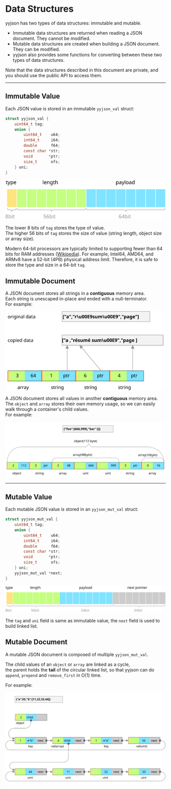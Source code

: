 Data Structures
===============

yyjson has two types of data structures: immutable and mutable.

- Immutable data structures are returned when reading a JSON document. They cannot be modified.
- Mutable data structures are created when building a JSON document. They can be modified.
- yyjson also provides some functions for converting between these two types of data structures.

Note that the data structures described in this document are private, and you should use the public API to access them.

---------------
## Immutable Value
Each JSON value is stored in an immutable `yyjson_val` struct:
```c
struct yyjson_val {
    uint64_t tag;
    union {
        uint64_t    u64;
        int64_t     i64;
        double      f64;
        const char *str;
        void       *ptr;
        size_t      ofs;
    } uni;
}
```
![yyjson_val](images/struct_ival.svg)

The lower 8 bits of `tag` stores the type of value.<br/>
The higher 56 bits of `tag` stores the size of value (string length, object size or array size).

Modern 64-bit processors are typically limited to supporting fewer than 64 bits for RAM addresses ([Wikipedia](https://en.wikipedia.org/wiki/RAM_limit)). For example, Intel64, AMD64, and ARMv8 have a 52-bit (4PB) physical address limit. Therefore, it is safe to store the type and size in a 64-bit `tag`.

## Immutable Document
A JSON document stores all strings in a **contiguous** memory area.<br/> 
Each string is unescaped in-place and ended with a null-terminator.<br/>
For example:

![yyjson_doc](images/struct_idoc1.svg)


A JSON document stores all values in another **contiguous** memory area.<br/>
The `object` and `array` stores their own memory usage, so we can easily walk through a container's child values.<br/>
For example:

![yyjson_doc](images/struct_idoc2.svg)

---------------
## Mutable Value
Each mutable JSON value is stored in an `yyjson_mut_val` struct:
```c
struct yyjson_mut_val {
    uint64_t tag;
    union {
        uint64_t    u64;
        int64_t     i64;
        double      f64;
        const char *str;
        void       *ptr;
        size_t      ofs;
    } uni;
    yyjson_mut_val *next;
}
```
![yyjson_mut_val](images/struct_mval.svg)

The `tag` and `uni` field is same as immutable value, the `next` field is used to build linked list.


## Mutable Document
A mutable JSON document is composed of multiple `yyjson_mut_val`.

The child values of an `object` or `array` are linked as a cycle,<br/>
the parent holds the **tail** of the circular linked list, so that yyjson can do `append`, `prepend` and `remove_first` in O(1) time.

For example:

![yyjson_mut_doc](images/struct_mdoc.svg)